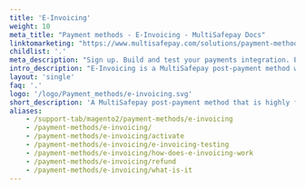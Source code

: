 ```yaml
---
title: 'E-Invoicing'
weight: 10
meta_title: "Payment methods - E-Invoicing - MultiSafepay Docs"
linktomarketing: "https://www.multisafepay.com/solutions/payment-methods/e-invoicing"
childlist: '.'
meta_description: "Sign up. Build and test your payments integration. Explore our products and services. Use our API Reference, SDKs, and wrappers. Get support."
intro_description: "E-Invoicing is a MultiSafepay post-payment method with automation tools that gives you full control of credit management, the payment process, and customer contact. Customers pay for orders after receiving them."
layout: 'single'
faq: '.'
logo: '/logo/Payment_methods/e-invoicing.svg' 
short_description: 'A MultiSafepay post-payment method that is highly flexible and gives you control'
aliases:
    - /support-tab/magento2/payment-methods/e-invoicing
    - /payment-methods/e-invoicing/
    - /payment-methods/e-invoicing/activate
    - /payment-methods/e-invoicing/e-invoicing-testing
    - /payment-methods/e-invoicing/how-does-e-invoicing-work
    - /payment-methods/e-invoicing/refund
    - /payment-methods/e-invoicing/what-is-it
---
```







